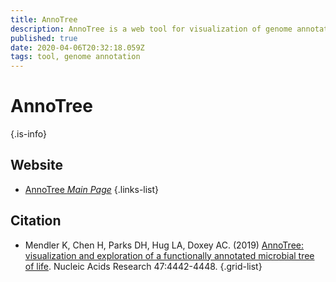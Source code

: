```yaml
---
title: AnnoTree
description: AnnoTree is a web tool for visualization of genome annotations across large phylogenetic trees.
published: true
date: 2020-04-06T20:32:18.059Z
tags: tool, genome annotation
---
```


# AnnoTree

> 
{.is-info}

## Website

- [AnnoTree *Main Page*](http://annotree.uwaterloo.ca/)
{.links-list}

## Citation

- Mendler K, Chen H, Parks DH, Hug LA, Doxey AC. (2019) [AnnoTree: visualization and exploration of a functionally annotated microbial tree of life](http://dx.doi.org/10.1093/nar/gkz246). Nucleic Acids Research 47:4442-4448.
{.grid-list}
